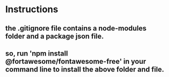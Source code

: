 # Instructions
## the .gitignore file contains a node-modules folder and a package json file.
## so, run 'npm install @fortawesome/fontawesome-free' in your command line to install the above folder and file.